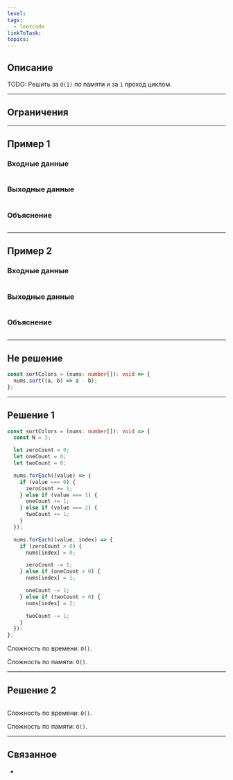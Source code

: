 ```yaml
---
level: 
tags:
  - leetcode
linkToTask: 
topics:
---
```

## Описание

TODO: Решить за `O(1)` по памяти и за `1` проход циклом.

---
## Ограничения

---
## Пример 1

### Входные данные

```

```
### Выходные данные

```

```
### Объяснение

```

```

---
## Пример 2

### Входные данные

```

```
### Выходные данные

```

```
### Объяснение

```

```

---
## Не решение

```typescript
const sortColors = (nums: number[]): void => {
  nums.sort((a, b) => a - b);
};
```

---
## Решение 1

```typescript
const sortColors = (nums: number[]): void => {
  const N = 3;

  let zeroCount = 0;
  let oneCount = 0;
  let twoCount = 0;

  nums.forEach((value) => {
    if (value === 0) {
      zeroCount += 1;
    } else if (value === 1) {
      oneCount += 1;
    } else if (value === 2) {
      twoCount += 1;
    }
  });

  nums.forEach((value, index) => {
    if (zeroCount > 0) {
      nums[index] = 0;

      zeroCount -= 1;
    } else if (oneCount > 0) {
      nums[index] = 1;

      oneCount -= 1;
    } else if (twoCount > 0) {
      nums[index] = 2;

      twoCount -= 1;
    }
  });
};
```

Сложность по времени: `O()`.

Сложность по памяти: `O()`.

---
## Решение 2

```typescript

```

Сложность по времени: `O()`.

Сложность по памяти: `O()`.

---
## Связанное

- 